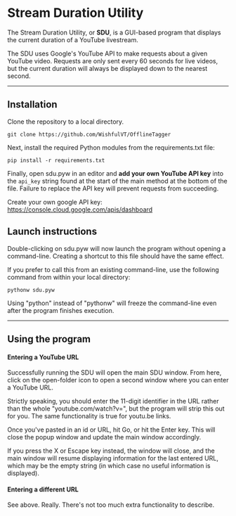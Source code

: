 # Stream Duration Utility

The Stream Duration Utility, or **SDU**, is a GUI-based program that displays the current duration of a YouTube livestream.

The SDU uses Google's YouTube API to make requests about a given YouTube video.
Requests are only sent every 60 seconds for live videos, but the current duration will always be displayed down to the nearest second.

---

## Installation
Clone the repository to a local directory.
```
git clone https://github.com/WishfulVT/OfflineTagger
```
Next, install the required Python modules from the requirements.txt file:
```
pip install -r requirements.txt
```
Finally, open sdu.pyw in an editor and **add your own YouTube API key** into the `api_key` string found at the start of the main method at the bottom of the file.
Failure to replace the API key will prevent requests from succeeding.

Create your own google API key: https://console.cloud.google.com/apis/dashboard

## Launch instructions
Double-clicking on sdu.pyw will now launch the program without opening a command-line. Creating a shortcut to this file should have the same effect.

If you prefer to call this from an existing command-line, use the following command from within your local directory:
```
pythonw sdu.pyw
```
Using "python" instead of "pythonw" will freeze the command-line even after the program finishes execution.

---

## Using the program

#### Entering a YouTube URL
Successfully running the SDU will open the main SDU window. From here, click on the open-folder icon to open a second window where you can enter a YouTube URL. 

Strictly speaking, you should enter the 11-digit identifier in the URL rather than the whole "youtube.com/watch?v=", but the program will strip this out for you. The same functionality is true for youtu.be links.

Once you've pasted in an id or URL, hit Go, or hit the Enter key. This will close the popup window and update the main window accordingly.

If you press the X or Escape key instead, the window will close, and the main window will resume displaying information for the last entered URL, which may be the empty string (in which case no useful information is displayed).

#### Entering a different URL
See above. Really. There's not too much extra functionality to describe.
